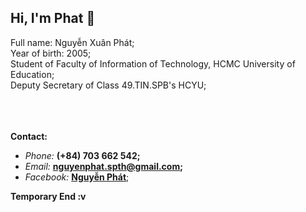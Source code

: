 ## Hi, I'm Phat 👋


Full name: Nguyễn Xuân Phát; </br>
Year of birth: 2005; </br>
Student of Faculty of Information of Technology, HCMC University of Education; </br>
Deputy Secretary of Class 49.TIN.SPB's HCYU; </br>
</br>
</br>
</br>



**Contact:**
- _Phone:_ **(+84) 703 662 542;**
- _Email:_ **nguyenphat.spth@gmail.com;**
- _Facebook:_ **<a href="https://www.facebook.com/suyt.suyt.1422/">Nguyễn Phát</a>**;

**Temporary End :v**
